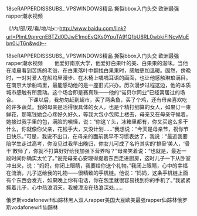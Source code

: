 18seRAPPERDISSSUBS_
VPSWINDOWS精品
撕裂bbox入门头交
欧洲最强rapper潮水视频


《/内/部/观/看/地/址👉http://www.baidu.com/link?url=PImL9pnrcnEBTZd0DJwE1moEyQXs0YpuTA91QfbU6RL0wbkiFlNcvMuEbn0iJT6n&wd》--

18seRAPPERDISSSUBS_
VPSWINDOWS精品
撕裂bbox入门头交
欧洲最强rapper潮水视频
　　他爱好南京大学，他爱好白果叶的美、白果果的滋味。当他在凌晨看到苦练的老翁，在白果落叶中翻找白果果时，感触更加温暖。固然，傍晚时，一对对爱人在船坞里漫步、在木椅上喁喁耳语的画面，也让他感触琳琅满目。在南京大学船坞里，最能感动他的是一座旧式兴办。历次漫步过程这边，他的本质城市感触有所震动。这个场合即是赛真珠——他的“诺贝尔同业”已经寓居过的场合。
　　下课以后，我匆匆赶到超市，买了两条鱼，买了个鸡，还有母亲喜欢吃的许多蔬菜。我的母亲是活得很具体的女人，也是个精打细算的女人，如果订一束鲜花，那笔钱她会心疼好久好久，等我大包小包爬上楼去，母亲又在母亲守候着，她接过我手里的包，满脸的嗔怪，说：“你这丫头，冰箱里都有，你又买这么多干什么，你就像你父亲，花钱手大，又没计划……”我想说：“今天是母亲节，祝你节日快乐。”可是，我说不出口，在母亲的面前我早不习惯表达了，我说：“最近我要陪学生走过高考，你没见过我早出晚归，你女儿可成了名符其实的‘排骨’美人，‘骨干’教师了，你就不打算好好给我加强下营养吗？”母亲笑着说：“也就是，最近一段时间你确实太忙了。”说完母亲心安理得提着东西走进厨房，这时儿子一下从卧室冲出来，说：“妈妈，你闭上眼睛，我要给你送个礼物。”我闭上眼睛，心中的幸福在流淌，儿子送给我的礼物——很精致的手机链。他说：“妈妈，这条手机链上面有个东西会发光，如果晚上你有电话，你在包里就很容易找到你的手机了。”我紧紧拥着儿子，心中热浪滔天，我被湮没在热浪深处……





俄罗斯vodafonewifi仙踪林黑人双人rapper美国大豆欧美最强rapper仙踪林俄罗斯vodafonewifi仙踪林
